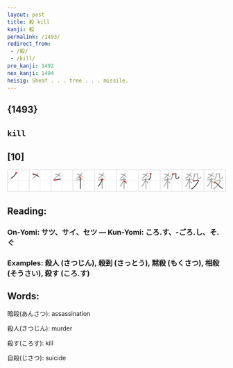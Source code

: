```yaml
---
layout: post
title: 殺 kill
kanji: 殺
permalink: /1493/
redirect_from:
 - /殺/
 - /kill/
pre_kanji: 1492
nex_kanji: 1494
heisig: Sheaf . . . tree . . . missile.
---
```


## {1493}

## `kill`

## [10]

<div class="stroke"><img src="../images/E6AEBA.png" /></div>

## Reading:

### On-Yomi: サツ、サイ、セツ &mdash; Kun-Yomi: ころ.す、-ごろ.し、そ.ぐ

### Examples: 殺人 (さつじん), 殺到 (さっとう), 黙殺 (もくさつ), 相殺 (そうさい), 殺す (ころ.す)

## Words:

暗殺(あんさつ): assassination

殺人(さつじん): murder

殺す(ころす): kill

自殺(じさつ): suicide
